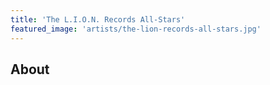 ```yaml
---
title: 'The L.I.O.N. Records All-Stars'
featured_image: 'artists/the-lion-records-all-stars.jpg'
---
```


## About


